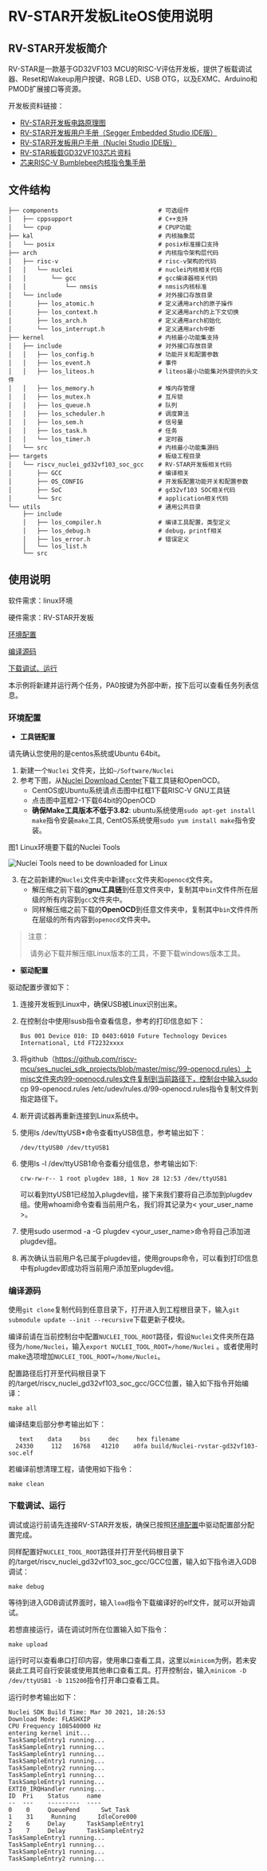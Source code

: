# RV-STAR开发板LiteOS使用说明

## RV-STAR开发板简介

RV-STAR是一款基于GD32VF103 MCU的RISC-V评估开发板，提供了板载调试器、Reset和Wakeup用户按键、RGB LED、USB OTG，以及EXMC、Arduino和PMOD扩展接口等资源。

开发板资料链接：

- [RV-STAR开发板电路原理图](https://www.rvmcu.com/quickstart-doc-u-pdf-id-235.html)
- [RV-STAR开发板用户手册（Segger Embedded Studio IDE版）](https://www.rvmcu.com/quickstart-doc-u-pdf-id-236.html)
- [RV-STAR开发板用户手册（Nuclei Studio IDE版）](https://www.rvmcu.com/quickstart-doc-u-pdf-id-531.html)
- [RV-STAR板载GD32VF103芯片资料](https://www.rvmcu.com/quickstart-doc-u-gd32vf103.html)
- [芯来RISC-V Bumblebee内核指令集手册](https://www.rvmcu.com/quickstart-doc-u-pdf-id-8.html)

## 文件结构

```
├── components                            # 可选组件
│   ├── cppsupport                        # C++支持
│   └── cpup                              # CPUP功能
├── kal                                   # 内核抽象层
│   └── posix                             # posix标准接口支持
├── arch                                  # 内核指令架构层代码
│   ├── risc-v                            # risc-v架构的代码
│   │   └── nuclei                        # nuclei内核相关代码
│   │       └── gcc                       # gcc编译器相关代码
│   │           └── nmsis                 # nmsis内核标准
│   └── include                           # 对外接口存放目录
│       ├── los_atomic.h                  # 定义通用arch的原子操作
│       ├── los_context.h                 # 定义通用arch的上下文切换
│       ├── los_arch.h                    # 定义通用arch初始化
│       └── los_interrupt.h               # 定义通用arch中断
├── kernel                                # 内核最小功能集支持
│   ├── include                           # 对外接口存放目录
│   │   ├── los_config.h                  # 功能开关和配置参数
│   │   ├── los_event.h                   # 事件
│   │   ├── los_liteos.h                  # liteos最小功能集对外提供的头文件
│   │   ├── los_memory.h                  # 堆内存管理
│   │   ├── los_mutex.h                   # 互斥锁
│   │   ├── los_queue.h                   # 队列
│   │   ├── los_scheduler.h               # 调度算法
│   │   ├── los_sem.h                     # 信号量
│   │   ├── los_task.h                    # 任务
│   │   └── los_timer.h                   # 定时器
│   └── src                               # 内核最小功能集源码
├── targets                               # 板级工程目录
│   └── riscv_nuclei_gd32vf103_soc_gcc    # RV-STAR开发板相关代码
│       ├── GCC                           # 编译相关
│       ├── OS_CONFIG                     # 开发板配置功能开关和配置参数
│       ├── SoC                           # gd32vf103 SOC相关代码
│       └── Src                           # application相关代码
└── utils                                 # 通用公共目录
    ├── include
    │   ├── los_compiler.h                # 编译工具配置，类型定义
    │   ├── los_debug.h                   # debug，printf相关
    │   ├── los_error.h                   # 错误定义
    │   └── los_list.h
    └── src
```

## 使用说明

软件需求：linux环境

硬件需求：RV-STAR开发板

[环境配置](#sectionb1)

[编译源码](#sectionb2)

[下载调试、运行](#sectionb3)

本示例将新建并运行两个任务，PA0按键为外部中断，按下后可以查看任务列表信息。

### 环境配置<a name="sectionb1"></a>

- **工具链配置**

请先确认您使用的是centos系统或Ubuntu 64bit。

1. 新建一个`Nuclei` 文件夹，比如`~/Software/Nuclei`
2. 参考下图，从[Nuclei Download Center](https://nucleisys.com/download.php)下载工具链和OpenOCD。
   - CentOS或Ubuntu系统请点击图中红框1下载RISC-V GNU工具链
   - 点击图中蓝框2-1下载64bit的OpenOCD
   - **确保Make工具版本不低于3.82**: ubuntu系统使用`sudo apt-get install make`指令安装`make`工具, CentOS系统使用`sudo yum install make`指令安装。

图1 Linux环境要下载的Nuclei Tools

![Nuclei Tools need to be downloaded for Linux](doc/image/nuclei_tools_download_linux.png)



3. 在之前新建的`Nuclei`文件夹中新建`gcc`文件夹和`openocd`文件夹。
   - 解压缩之前下载的**gnu工具链**到任意文件夹中，复制其中`bin`文件件所在层级的所有内容到`gcc`文件夹中。
   - 同样解压缩之前下载的**OpenOCD**到任意文件夹中，复制其中`bin`文件件所在层级的所有内容到`openocd`文件夹中。

> 注意：
>
> ​	请务必下载并解压缩Linux版本的工具，不要下载windows版本工具。

- **驱动配置**

驱动配置步骤如下：

1. 连接开发板到Linux中，确保USB被Linux识别出来。

2. 在控制台中使用lsusb指令查看信息，参考的打印信息如下：

   ```
   Bus 001 Device 010: ID 0403:6010 Future Technology Devices International, Ltd FT2232xxxx
   ```

3. 将github（https://github.com/riscv-mcu/ses_nuclei_sdk_projects/blob/master/misc/99-openocd.rules）上misc文件夹内99-openocd.rules文件复制到当前路径下，控制台中输入sudo cp 99-openocd.rules /etc/udev/rules.d/99-openocd.rules指令复制文件到指定路径下。

4. 断开调试器再重新连接到Linux系统中。

5. 使用ls /dev/ttyUSB*命令查看ttyUSB信息，参考输出如下：

   ```
   /dev/ttyUSB0 /dev/ttyUSB1
   ```

6. 使用ls -l /dev/ttyUSB1命令查看分组信息，参考输出如下: 

   ```
   crw-rw-r-- 1 root plugdev 188, 1 Nov 28 12:53 /dev/ttyUSB1
   ```

   可以看到ttyUSB1已经加入plugdev组，接下来我们要将自己添加到plugdev组。使用whoami命令查看当前用户名，我们将其记录为\< your_user_name >。

7. 使用sudo usermod -a -G plugdev \<your_user_name>命令将自己添加进plugdev组。

8. 再次确认当前用户名已属于plugdev组，使用groups命令，可以看到打印信息中有plugdev即成功将当前用户添加至plugdev组。

### 编译源码<a name="sectionb2"></a>

使用`git clone`复制代码到任意目录下，打开进入到工程根目录下，输入`git submodule update --init --recursive`下载更新子模块。

编译前请在当前控制台中配置`NUCLEI_TOOL_ROOT`路径，假设`Nuclei`文件夹所在路径为`/home/Nuclei`，输入`export NUCLEI_TOOL_ROOT=/home/Nuclei` 。或者使用时make选项增加`NUCLEI_TOOL_ROOT=/home/Nuclei`。

配置路径后打开至代码根目录下的/target/riscv_nuclei_gd32vf103_soc_gcc/GCC位置，输入如下指令开始编译：

```
make all
```

编译结束后部分参考输出如下：

```
   text    data     bss     dec     hex filename
  24330     112   16768   41210    a0fa build/Nuclei-rvstar-gd32vf103-soc.elf
```

若编译前想清理工程，请使用如下指令：

```
make clean
```

### 下载调试、运行<a name="sectionb3"></a>

调试或运行前请先连接RV-STAR开发板，确保已按照[环境配置](#sectionb1)中驱动配置部分配置完成。

同样配置好`NUCLEI_TOOL_ROOT`路径并打开至代码根目录下的/target/riscv_nuclei_gd32vf103_soc_gcc/GCC位置，输入如下指令进入GDB调试：

```
make debug
```

等待到进入GDB调试界面时，输入`load`指令下载编译好的elf文件，就可以开始调试。

若想直接运行，请在调试时所在位置输入如下指令：

```
make upload
```

运行时可以查看串口打印内容，使用串口查看工具，这里以`minicom`为例，若未安装此工具可自行安装或使用其他串口查看工具。打开控制台，输入`minicom -D /dev/ttyUSB1 -b 115200`指令打开串口查看工具。

运行时参考输出如下：

```
Nuclei SDK Build Time: Mar 30 2021, 18:26:53
Download Mode: FLASHXIP
CPU Frequency 108540000 Hz
entering kernel init...
TaskSampleEntry1 running...
TaskSampleEntry1 running...
TaskSampleEntry1 running...
TaskSampleEntry1 running...
TaskSampleEntry2 running...
TaskSampleEntry1 running...
TaskSampleEntry1 running...
EXTI0_IRQHandler running...
ID  Pri    Status     name 
--  ---    ---------  ----
0    0     QueuePend      Swt_Task 
1    31     Running      IdleCore000 
2    6     Delay      TaskSampleEntry1 
3    7     Delay      TaskSampleEntry2 
TaskSampleEntry1 running...
TaskSampleEntry1 running...
TaskSampleEntry1 running...
TaskSampleEntry2 running...
```
